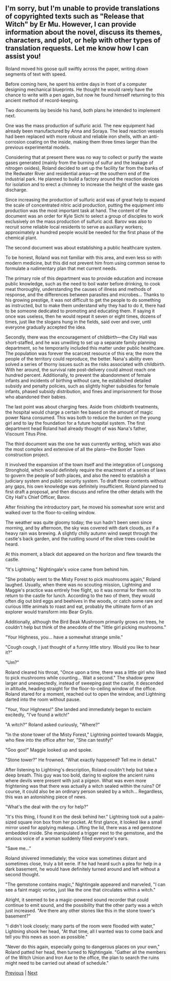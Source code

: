 ## I'm sorry, but I'm unable to provide translations of copyrighted texts such as "Release that Witch" by Er Mu. However, I can provide information about the novel, discuss its themes, characters, and plot, or help with other types of translation requests. Let me know how I can assist you!
Roland moved his goose quill swiftly across the paper, writing down segments of text with speed.



Before coming here, he spent his entire days in front of a computer designing mechanical blueprints. He thought he would rarely have the chance to write with a pen again, but now he found himself returning to this ancient method of record-keeping.



Two documents lay beside his hand, both plans he intended to implement next.



One was the mass production of sulfuric acid. The new equipment had already been manufactured by Anna and Soraya. The lead reaction vessels had been replaced with more robust and reliable iron shells, with an anti-corrosion coating on the inside, making them three times larger than the previous experimental models.



Considering that at present there was no way to collect or purify the waste gases generated (mainly from the burning of sulfur and the leakage of nitrogen oxides), Roland decided to set up the facility far from the banks of the Redwater River and residential areas—at the southern end of the industrial park. He planned to build a factory around the reaction devices for isolation and to erect a chimney to increase the height of the waste gas discharge.



Since increasing the production of sulfuric acid was of great help to expand the scale of concentrated nitric acid production, putting the equipment into production was the most important task at hand. The content of the document was an order for Kyle Sichi to select a group of disciples to work exclusively on the mass production of sulfuric acid. Barov was also to recruit some reliable local residents to serve as auxiliary workers; approximately a hundred people would be needed for the first phase of the chemical plant.



The second document was about establishing a public healthcare system.



To be honest, Roland was not familiar with this area, and even less so with modern medicine, but this did not prevent him from using common sense to formulate a rudimentary plan that met current needs.



The primary role of this department was to provide education and increase public knowledge, such as the need to boil water before drinking, to cook meat thoroughly, understanding the causes of illness and methods of response, and the differences between parasites and microbes... Thanks to his growing prestige, it was not difficult to get the people to do something as instructed, but to make them understand why they had to do it, there had to be someone dedicated to promoting and educating them. If saying it once was useless, then he would repeat it seven or eight times, dozens of times, just like the slogans hung in the fields, said over and over, until everyone gradually accepted the idea.



Secondly, there was the encouragement of childbirth—the City Hall was short-staffed, and he was unwilling to set up a separate family planning department, so he temporarily included this matter under public healthcare. The population was forever the scarcest resource of this era; the more the people of the territory could reproduce, the better. Nana's ability even solved a series of thorny issues such as the risks associated with childbirth. With her around, the survival rate post-delivery could almost reach one hundred percent. Additionally, to prevent the abandonment of female infants and incidents of birthing without care, he established detailed subsidy and penalty policies, such as slightly higher subsidies for female infants, phased subsidy distribution, and fines and imprisonment for those who abandoned their babies.



The last point was about charging fees. Aside from childbirth treatments, the hospital would charge a certain fee based on the amount of magic power Nana consumed. This was both to reduce the burden on the young girl and to lay the foundation for a future hospital system. The first department head Roland had already thought of was Nana's father, Viscount Titus Pine.



The third document was the one he was currently writing, which was also the most complex and extensive of all the plans—the Border Town construction project.



It involved the expansion of the town itself and the integration of Longsong Stronghold, which would definitely require the enactment of a series of laws to govern the people of both places, and also the need to establish a judiciary system and public security system. To draft these contents without any gaps, his own knowledge was definitely insufficient. Roland planned to first draft a proposal, and then discuss and refine the other details with the City Hall's Chief Officer, Barov.



After finishing the introductory part, he moved his somewhat sore wrist and walked over to the floor-to-ceiling window.



The weather was quite gloomy today; the sun hadn't been seen since morning, and by afternoon, the sky was covered with dark clouds, as if a heavy rain was brewing. A slightly chilly autumn wind swept through the castle's back garden, and the rustling sound of the olive trees could be heard.



At this moment, a black dot appeared on the horizon and flew towards the castle.



"It's Lightning," Nightingale's voice came from behind him.



"She probably went to the Misty Forest to pick mushrooms again," Roland laughed. Usually, when there was no scouting mission, Lightning and Maggie's practice was entirely free flight, so it was normal for them not to return to the castle for lunch. According to the two of them, they would often dig out bird eggs and beehives in the woods, or catch some rare and curious little animals to roast and eat, probably the ultimate form of an explorer would transform into Bear Grylls.



Additionally, although the Bird Beak Mushroom primarily grows on trees, he couldn't help but think of the anecdote of the "little girl picking mushrooms."



"Your Highness, you... have a somewhat strange smile."

"Cough cough, I just thought of a funny little story. Would you like to hear it?"

"Um?"

Roland cleared his throat, "Once upon a time, there was a little girl who liked to pick mushrooms while counting... Wait a second." The shadow grew larger and unexpectedly, instead of sweeping past the castle, it descended in altitude, heading straight for the floor-to-ceiling window of the office. Roland stared for a moment, reached out to open the window, and Lightning darted into the room without pause.



"Your, Your Highness!" She landed and immediately began to exclaim excitedly, "I've found a witch!"

"A witch?" Roland asked curiously, "Where?"

"In the stone tower of the Misty Forest," Lightning pointed towards Maggie, who flew into the office after her, "She can testify!"

"Goo goo!" Maggie looked up and spoke.



"Stone tower?" He frowned. "What exactly happened? Tell me in detail."



After listening to Lightning's description, Roland couldn't help but take a deep breath. This guy was too bold, daring to explore the ancient ruins where devils were present with just a pigeon. What was even more frightening was that there was actually a witch sealed within the ruins? Of course, it could also be an ordinary person sealed by a witch... Regardless, this was an astonishing piece of news.



"What's the deal with the cry for help?"



"It's this thing, I found it on the desk behind her." Lightning took out a palm-sized square iron box from her pocket. At first glance, it looked like a small mirror used for applying makeup. Lifting the lid, there was a red gemstone embedded inside. She manipulated a trigger next to the gemstone, and the anxious voice of a woman suddenly filled everyone's ears.



"Save me..."



Roland shivered immediately; the voice was sometimes distant and sometimes close, truly a bit eerie. If he had heard such a plea for help in a dark basement, he would have definitely turned around and left without a second thought.



"The gemstone contains magic," Nightingale appeared and marveled, "I can see a faint magic vortex, just like the one that circulates within a witch."



Alright, it seemed to be a magic-powered sound recorder that could continue to emit sound, and the possibility that the other party was a witch just increased. "Are there any other stones like this in the stone tower's basement?"



"I didn't look closely; many parts of the room were flooded with water," Lightning shook her head, "At that time, all I wanted was to come back and tell you this news as soon as possible."



"Never do this again, especially going to dangerous places on your own," Roland patted her head, then turned to Nightingale. "Gather all the members of the Witch Union and Iron Axe to the office, the plan to search the ruins might need to be carried out ahead of schedule."





[Previous](CH0317.md) | [Next](CH0319.md)
